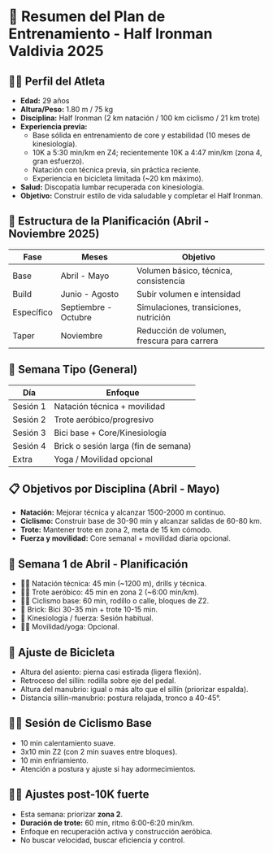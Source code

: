 
# 📝 Resumen del Plan de Entrenamiento - Half Ironman Valdivia 2025

## 🧍‍♂️ Perfil del Atleta
- **Edad:** 29 años
- **Altura/Peso:** 1.80 m / 75 kg
- **Disciplina:** Half Ironman (2 km natación / 100 km ciclismo / 21 km trote)
- **Experiencia previa:**
  - Base sólida en entrenamiento de core y estabilidad (10 meses de kinesiología).
  - 10K a 5:30 min/km en Z4; recientemente 10K a 4:47 min/km (zona 4, gran esfuerzo).
  - Natación con técnica previa, sin práctica reciente.
  - Experiencia en bicicleta limitada (~20 km máximo).
- **Salud:** Discopatía lumbar recuperada con kinesiología.
- **Objetivo:** Construir estilo de vida saludable y completar el Half Ironman.

## 📆 Estructura de la Planificación (Abril - Noviembre 2025)
| Fase | Meses | Objetivo |
|-----|------|----------|
| Base | Abril - Mayo | Volumen básico, técnica, consistencia |
| Build | Junio - Agosto | Subir volumen e intensidad |
| Específico | Septiembre - Octubre | Simulaciones, transiciones, nutrición |
| Taper | Noviembre | Reducción de volumen, frescura para carrera |

## 📅 Semana Tipo (General)
| Día | Enfoque |
|---|---|
| Sesión 1 | Natación técnica + movilidad |
| Sesión 2 | Trote aeróbico/progresivo |
| Sesión 3 | Bici base + Core/Kinesiología |
| Sesión 4 | Brick o sesión larga (fin de semana) |
| Extra | Yoga / Movilidad opcional |

## 📋 Objetivos por Disciplina (Abril - Mayo)
- **Natación:** Mejorar técnica y alcanzar 1500-2000 m continuo.
- **Ciclismo:** Construir base de 30-90 min y alcanzar salidas de 60-80 km.
- **Trote:** Mantener trote en zona 2, meta de 15 km cómodo.
- **Fuerza y movilidad:** Core semanal + movilidad diaria opcional.

## 📅 Semana 1 de Abril - Planificación
- 🏊‍♂️ Natación técnica: 45 min (~1200 m), drills y técnica.
- 🏃‍♂️ Trote aeróbico: 45 min en zona 2 (~6:00 min/km).
- 🚴‍♂️ Ciclismo base: 60 min, rodillo o calle, bloques de Z2.
- 🔁 Brick: Bici 30-35 min + trote 10-15 min.
- 💪 Kinesiología / fuerza: Sesión habitual.
- 🧘‍♂️ Movilidad/yoga: Opcional.

## 🚴 Ajuste de Bicicleta
- Altura del asiento: pierna casi estirada (ligera flexión).
- Retroceso del sillín: rodilla sobre eje del pedal.
- Altura del manubrio: igual o más alto que el sillín (priorizar espalda).
- Distancia sillín-manubrio: postura relajada, tronco a 40-45°.

## 🚴‍♂️ Sesión de Ciclismo Base
- 10 min calentamiento suave.
- 3x10 min Z2 (con 2 min suaves entre bloques).
- 10 min enfriamiento.
- Atención a postura y ajuste si hay adormecimientos.

## 🏃‍♂️ Ajustes post-10K fuerte
- Esta semana: priorizar **zona 2**.
- **Duración de trote:** 60 min, ritmo 6:00-6:20 min/km.
- Enfoque en recuperación activa y construcción aeróbica.
- No buscar velocidad, buscar eficiencia y control.
